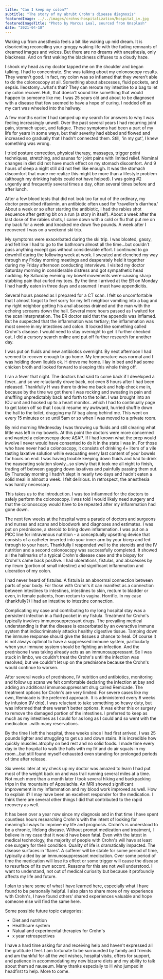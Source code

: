 ```yaml
---
title: "Can I keep my colon?"
subtitle: "The story of my abrubt Crohn's disease diagnosis"
featuredImage: ../../images/crohns-hospitalization/hospital_iv.jpg
featuredImageTitle: "Photo by Marcus Leal, sourced from Unsplash"
date: "2021-04-10"
---
```


Waking up from anesthesia feels a bit like waking up mid dream. It is disorienting reconciling your groggy waking life with the fading remnants of dreamed images and voices. But there are no dreams with anesthesia, only blackness. And on first waking the blackness diffuses to a cloudy haze.

I shook my head as my doctor tapped me on the shoulder and began talking. I had to concentrate. She was talking about my colonoscopy results. They weren't good. In fact, my colon was so inflamed that they weren't able to do the colonoscopy at all. Something about abscesses, fluid pockets, and sepsis. Ileostomy...what's that? They can reroute my intestine to a bag to let my colon recover. Huh, that doesn't sound like something that would happen to someone like me. I was 25 years old and about to be diagnosed with a disease that few seemed to have a hope of curing. I nodded off as my cart was wheeled into the hallway.

A few months earlier I had ramped up my search for answers to why I was feeling increasingly unwell. Over the past several years I had recurring joint pain, stomach upset, and fatigue. These symptoms had been a part of my life for years in some ways, but their severity had ebbed and flowed and increased so gradually that I hadn't connected them. Still, 'in my gut', I knew something was wrong.

I tried posture correction, physical therapy, massages, trigger point techniques, stretching, and saunas for joint pains with limited relief. Nominal changes in diet did not have much effect on my stomach discomfort. And 9 hours of sleep a night still did not feel like enough. It was the stomach discomfort that made me realize this might be more than a lifestyle problem (although my drinking habits could not have helped). I was going #2 urgently and frequently several times a day, often several times before and after lunch.

After a few blood tests that did not look too far out of the ordinary, my doctor prescribed rifaximin, an antibiotic often used for 'traveller's diarrhea.' About a week or so after starting the antibiotic, I had the rabies shot sequence after getting bit on a run (a story in itself). About a week after the last dose of the rabies shots, I came down with a cold or flu that put me on my back for a week and knocked me down five pounds. A week after I recovered I was on a weekend ski trip. 

My symptoms were exacerbated during the ski trip. I was bloated, gassy, and felt like I had to go to the bathroom almost all the time...but couldn't pass anything except gas without considerable effort. I continued to go downhill during the following week at work. I sweated and clenched my way through my Friday morning meetings and desperately held it together during my Friday afternoon conducting interviews. I visited my doctor Saturday morning in considerable distress and got sympathetic head nodding. By Saturday evening my bowel movements were causing sharp stabbing pain that curled my toes. By the time I arrived at the ER on Monday I had hardly eaten in three days and assumed I must have appendicitis. 

Several hours passed as I prepared for a CT scan. I felt so uncomfortable that I almost forgot to feel sorry for my left neighbor vomiting into a bag and my right neighbor getting his anal abscess drained and the man with the echoing screams down the hall.  Several more hours passed as I waited for the scan interpretation. The ER doctor said that the appendix was inflamed. But he suspected that the inflammation was tertiary; the inflammation was most severe in my intestines and colon. It looked like something called Crohn's disease. I would need to stay overnight to get it further checked out. I did a cursory search online and put off further research for another day.

I was put on fluids and new antibiotics overnight. By next afternoon I had seemed to recover enough to go home. My temperature was normal and I was holding down liquids ok. H drove me home. I lay in bed and had some chicken broth and looked forward to sleeping this whole thing off.

I ran a fever that night. The doctors had said to come back if I developed a fever...and so we reluctantly drove back, not even 8 hours after I had been released. Thankfully H was there to drive me back and help check me in, because by the time we got there I was rocking and sweating in pain and shuffling unpredictably back and forth to the toilet. I was brought into an ICU unit and hooked up to a heart monitor...which I had to continually page to get taken off so that I could resume my awkward, hurried shuffle down the hall to the toilet, dragging my IV bag along behind me. This went on every 15 minutes or so until 5am or so when I was moved to a private room.

By mid morning Wednesday I was throwing up fluids and still clearing what little was left in my bowels. At this point the doctors were more concerned and wanted a colonoscopy done ASAP. If I had known what the prep would involve I never would have consented to do it in the state I was in. For those who have never had a colonoscopy, it consists of drinking 4+ liters of a vile tasting laxative solution while evacuating every last content of your bowels for hours on end. I was having trouble keeping down fluids and had to drink the nauseating solution slowly...so slowly that it took me all night to finish, trading off between gagging down laxatives and painfully passing them out. By Thursday morning I hadn't slept in nearly two days and hadn't eaten a solid meal in almost a week. I felt delirious. In retrospect, the anesthesia was hardly necessary.

This takes us to the introduction. I was too inflammed for the doctors to safely perform the colonoscopy. I was told I would likely need surgery and that the colonoscopy would have to be repeated after my inflammation had gone down.

The next few weeks at the hospital were a parade of doctors and surgeons and nurses and scans and bloodwork and diagnoses and estimates. I was put on prednisone, a steroid to bring down inflammation. I was put on a PICC line for intravenous nutrition - a conceptually upsetting device that consists of a catheter inserted into your inner arm by your bicep and fed through to your heart. Thankfully I responded well to the steroids and the IV nutrition and a second colonoscopy was successfully completed. It showed all the hallmarks of a typical Crohn's disease case and the biopsy for Crohn's came back positive. I had ulcerations, fistulas, and abscesses by my ileum (portion of small intestine) and significant inflammation and ulceration of my colon. 

I had never heard of fistulas. A fistula is an abnormal connection between parts of your body. For those with Crohn's it can manifest as a connection between intestines to intestines, intestines to skin, rectum to bladder or even, in female patients, from rectum to vagina. Horrific. In my case (thankfully?) I had an intestine to intestine connection.

Complicating my case and contributing to my long hospital stay was a persistent infection in a fluid pocket in my fistula. Treatment for Crohn's typically involves immunosuppressant drugs. The prevailing medical understanding is that the disease is exacerbated by an overactive immune system that indiscriminately attacks healthy digestive tissue. Tamping down the immune response should give the tissues a chance to heal. Of course it is not always optimal to have a suppressed immune system, particularly when your immune system should be fighting an infection. And the prednisone I was taking already acts as an immunosuppressant. So I was stuck in limbo, we couldn't treat the Crohn's until the infection was resolved, but we couldn't let up on the prednisone because the Crohn's would continue to worsen.

After several weeks of prednisone, IV nutrition and antibiotics, monitoring and follow up scans we felt comfortable declaring the infection at bay and adding an additional immunosuppressant drug called Remicade. The treatment options for Crohn's are very limited. For severe cases like my own, Remicade is the preferred approach. It is administered every 8 weeks by infusion (IV drip). I was reluctant to take something so heavy duty, but was informed that there weren't better options. It was either this or surgery to remove the damaged portion of the intestines. I preferred to keep as much as my intestines as I could for as long as I could and so went with the medication...with many reservations.

By the time I left the hospital, three weeks since I had first arrived, I was 25 pounds lighter and struggling to get up and down stairs. It is incredible how quickly muscles atrophy on bed rest and no solid foods. I made time every day in the hospital to walk the halls with my IV and do air squats in my room...but still found myself exhausted even standing for prolonged periods of time after release.

Six weeks later at my check up my doctor was amazed to learn I had put most of the weight back on and was trail running several miles at a time. Not much more than a month later I took several hiking and backpacking trips in the mountains of Appalachia. An MRI showed significant improvement in my inflammation and my blood work improved as well. How to explain it? I may have been an excellent responder for the medication. I think there are several other things I did that contributed to the rapid recovery as well.

It has been over a year now since my diagnosis and in that time I have spent countless hours researching Crohn's with the intent of looking for meaningful ways to improve my life and prognosis. Crohn's is understood to be a chronic, lifelong disease. Without prompt medication and treatment, I believe in my case that it would have been fatal. Even with the latest in medical technology, the majority of people with Crohn's will have at least one surgery for their condition. Quality of life is dramatically impacted. The disease surfaces in 'flares'. A sufferer will be stable for some period of time, typically aided by an immunosuppressant medication. Over some period of time the medication will lose its effect or some trigger will cause the disease to resurface of its own accord. Reasons for this are not well understood. I want to understand, not out of medical curiosity but because it profoundly affects my life and future.

I plan to share some of what I have learned here, especially what I have found to be personally helpful. I also plan to share more of my experience with Crohn's, I have found others' shared experiences valuable and hope someone else will find the same here. 

Some possible future topic categories:
- Diet and nutrition
- Healthcare system
- Natual and experimental therapies for Crohn's
- x year retrospectives

I have a hard time asking for and receiving help and haven't expressed all the gratitude I feel. I am fortunate to be surrounded by family and friends and am thankful for all the well wishes, hospital visits, offers for support, and patience in accommodating my new bizarre diets and my ability to talk about them ad nauseum. Many thanks especially to H who jumped in headfirst to help. More to come.






